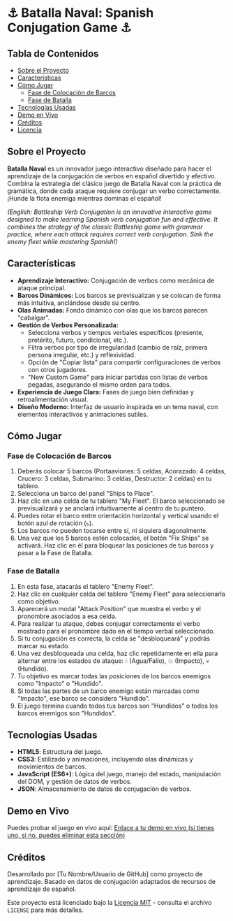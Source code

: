 # ⚓ Batalla Naval: Spanish Conjugation Game ⚓

## Tabla de Contenidos
- [Sobre el Proyecto](#sobre-el-proyecto)
- [Características](#características)
- [Cómo Jugar](#cómo-jugar)
  - [Fase de Colocación de Barcos](#fase-de-colocación-de-barcos)
  - [Fase de Batalla](#fase-de-batalla)
- [Tecnologías Usadas](#tecnologías-usadas)
- [Demo en Vivo](#demo-en-vivo)
- [Créditos](#créditos)
- [Licencia](#licencia)

## Sobre el Proyecto
**Batalla Naval** es un innovador juego interactivo diseñado para hacer el aprendizaje de la conjugación de verbos en español divertido y efectivo. Combina la estrategia del clásico juego de Batalla Naval con la práctica de gramática, donde cada ataque requiere conjugar un verbo correctamente. ¡Hunde la flota enemiga mientras dominas el español!

*(English: Battleship Verb Conjugation is an innovative interactive game designed to make learning Spanish verb conjugation fun and effective. It combines the strategy of the classic Battleship game with grammar practice, where each attack requires correct verb conjugation. Sink the enemy fleet while mastering Spanish!)*

## Características
* **Aprendizaje Interactivo:** Conjugación de verbos como mecánica de ataque principal.
* **Barcos Dinámicos:** Los barcos se previsualizan y se colocan de forma más intuitiva, anclándose desde su centro.
* **Olas Animadas:** Fondo dinámico con olas que los barcos parecen "cabalgar".
* **Gestión de Verbos Personalizada:**
    * Selecciona verbos y tiempos verbales específicos (presente, pretérito, futuro, condicional, etc.).
    * Filtra verbos por tipo de irregularidad (cambio de raíz, primera persona irregular, etc.) y reflexividad.
    * Opción de "Copiar lista" para compartir configuraciones de verbos con otros jugadores.
    * "New Custom Game" para iniciar partidas con listas de verbos pegadas, asegurando el mismo orden para todos.
* **Experiencia de Juego Clara:** Fases de juego bien definidas y retroalimentación visual.
* **Diseño Moderno:** Interfaz de usuario inspirada en un tema naval, con elementos interactivos y animaciones sutiles.

## Cómo Jugar

### Fase de Colocación de Barcos
1.  Deberás colocar 5 barcos (Portaaviones: 5 celdas, Acorazado: 4 celdas, Crucero: 3 celdas, Submarino: 3 celdas, Destructor: 2 celdas) en tu tablero.
2.  Selecciona un barco del panel "Ships to Place".
3.  Haz clic en una celda de tu tablero "My Fleet". El barco seleccionado se previsualizará y se anclará intuitivamente al centro de tu puntero.
4.  Puedes rotar el barco entre orientación horizontal y vertical usando el botón azul de rotación (`↻`).
5.  Los barcos no pueden tocarse entre sí, ni siquiera diagonalmente.
6.  Una vez que los 5 barcos estén colocados, el botón "Fix Ships" se activará. Haz clic en él para bloquear las posiciones de tus barcos y pasar a la Fase de Batalla.

### Fase de Batalla
1.  En esta fase, atacarás el tablero "Enemy Fleet".
2.  Haz clic en cualquier celda del tablero "Enemy Fleet" para seleccionarla como objetivo.
3.  Aparecerá un modal "Attack Position" que muestra el verbo y el pronombre asociados a esa celda.
4.  Para realizar tu ataque, debes conjugar correctamente el verbo mostrado para el pronombre dado en el tiempo verbal seleccionado.
5.  Si tu conjugación es correcta, la celda se "desbloqueará" y podrás marcar su estado.
6.  Una vez desbloqueada una celda, haz clic repetidamente en ella para alternar entre los estados de ataque: 💧 (Agua/Fallo), 💥 (Impacto), 💀 (Hundido).
7.  Tu objetivo es marcar todas las posiciones de los barcos enemigos como "Impacto" o "Hundido".
8.  Si todas las partes de un barco enemigo están marcadas como "Impacto", ese barco se considera "Hundido".
9.  El juego termina cuando todos tus barcos son "Hundidos" o todos los barcos enemigos son "Hundidos".

## Tecnologías Usadas
* **HTML5**: Estructura del juego.
* **CSS3**: Estilizado y animaciones, incluyendo olas dinámicas y movimientos de barcos.
* **JavaScript (ES6+)**: Lógica del juego, manejo del estado, manipulación del DOM, y gestión de datos de verbos.
* **JSON**: Almacenamiento de datos de conjugación de verbos.

## Demo en Vivo
Puedes probar el juego en vivo aquí: [Enlace a tu demo en vivo (si tienes uno, si no, puedes eliminar esta sección)]()

## Créditos
Desarrollado por [Tu Nombre/Usuario de GitHub] como proyecto de aprendizaje.
Basado en datos de conjugación adaptados de recursos de aprendizaje de español.

Este proyecto está licenciado bajo la [Licencia MIT](LICENSE) - consulta el archivo `LICENSE` para más detalles.
